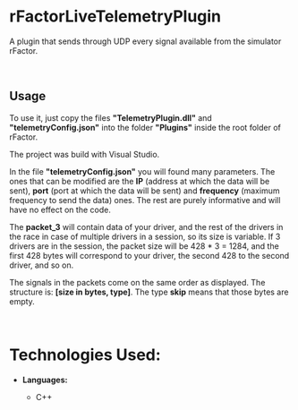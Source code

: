 # rFactorLiveTelemetryPlugin

A plugin that sends through UDP every signal available from the simulator rFactor.

&nbsp;

## Usage

To use it, just copy the files **"TelemetryPlugin.dll"** and **"telemetryConfig.json"** into the folder **"Plugins"** inside the root folder of rFactor.

The project was build with Visual Studio.

In the file **"telemetryConfig.json"** you will found many parameters. The ones that can be modified are the **IP** (address at which the data will be sent), **port** (port at which the data will be sent) and **frequency** (maximum frequency to send the data) ones. The rest are purely informative and will have no effect on the code.

The **packet_3** will contain data of your driver, and the rest of the drivers in the race in case of multiple drivers in a session, so its size is variable. If 3 drivers are in the session, the packet size will be 428 \* 3 = 1284, and the first 428 bytes will correspond to your driver, the second 428 to the second driver, and so on.

The signals in the packets come on the same order as displayed. The structure is: **[size in bytes, type]**. The type **skip** means that those bytes are empty.

&nbsp;

# Technologies Used:

-   **Languages:**

    -   C++
